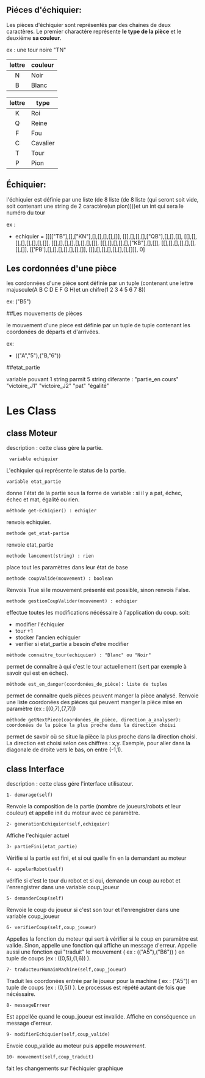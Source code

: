 
## Piéces d'échiquier:

Les pièces d'échiquier sont représentés par des chaines de deux caractères. Le premier charactére représente **le type de la pièce** et le deuxiéme **sa couleur**.

ex : une tour noire "TN"

|lettre|couleur|
|:----:|-------|
|N     |Noir   |
|B     |Blanc  |

|lettre | type    |
|:-----:|---------|
| K	| Roi     |
| Q	| Reine  |
| F	| Fou     |
| C	| Cavalier|
| T     | Tour    |
| P	| Pion    |

## Échiquier:
l'échiquier est définie par une liste (de 8 liste (de 8 liste (qui seront soit vide, soit contenant une string de 2 caractère(un pion))))et un int qui sera le numéro du tour   

ex :
- echiquier = [[[["TB"],[],["KN"],[],[],[],[],[]], [[],[],[],[],["QB"],[],[],[]], [[],[],[],[],[],[],[],[]], [[],[],[],[],[],[],[],[]], [[],[],[],[],[],["KB"],[],[]], [[],[],[],[],[],[],[],[]], [['PB'],[],[],[],[],[],[],[]], [[],[],[],[],[],[],[],[]]], 0]



## Les cordonnées d'une pièce

les cordonnées d'une pièce sont définie par un tuple (contenant une lettre majuscule(A  B  C  D  E  F  G  H)et un chifre(1  2  3  4  5  6  7  8))

ex:
("B5")

##Les mouvements de pièces

le mouvement d'une piece est définie par un tuple de tuple contenant les coordonées de départs et d'arrivées.

ex:
- (("A","5"),("B,"6"))

##etat_partie

variable pouvant 1 string parmit  5 string diferante : 	"partie_en cours"
							"victoire_J1"
							"victoire_J2"
							"pat"
							"égalité"


# Les Class
## class Moteur

description : cette class gère la partie. 

``` variable echiquier```

L'echiquier qui représente le status de la partie. 

```variable etat_partie```

donne l'état de la partie sous la forme de variable : si il y a pat, échec, échec et mat, égalité ou rien.

```méthode get-Echiqier() : echiqier```

renvois echiquier.

```methode get_etat-partie```

renvoie etat_partie

```methode lancement(string) : rien ``` 

place tout les paramètres dans leur état de base

```methode coupValide(mouvement) : boolean```

Renvois True si le mouvement présenté est possible, sinon renvois False.

```methode gestionCoupValider(mouvement) : echiqier ```

effectue toutes les modifications nécéssaire à l'application du coup.
soit:
- modifier l'échiquier
- tour +1
- stocker l'ancien echiquier
- verifier si etat_partie a besoin d'etre modifier
	
```méthode connaitre_tour(echiquier) : "Blanc" ou "Noir"```

permet de connaître à qui c'est le tour actuellement (sert par exemple à savoir qui est en échec).

```méthode est_en_danger(coordonées_de_pièce): liste de tuples```

 permet de connaitre quels pièces peuvent manger la pièce analysé. Renvoie une liste coordonées des pièces qui peuvent manger la pièce mise en paramètre (ex : [(0,7),(7,7)])

 ```méthode getNextPiece(coordonées_de_pièce, direction_a_analyser): coordonées de la pièce la plus proche dans la direction choisi```
 
 permet de savoir où se situe la pièce la plus proche dans la direction choisi. La direction est choisi selon ces chiffres : x,y. Exemple, pour aller dans la diagonale de droite vers le bas, on entre (-1,1).

## class Interface
	
description : cette class gére l'interface utilisateur.

	
```1- demarage(self)```

Renvoie la composition de la partie (nombre de joueurs/robots et leur couleur) et appelle init du moteur avec ce paramètre.


```2- generationEchiquier(self,echiquier)```

Affiche l'echiquier actuel 

```3- partieFini(etat_partie)```

Vérifie si la partie est fini, et si oui quelle fin en la demandant au moteur

```4- appelerRobot(self)```

vérifie si c'est le tour du robot et si oui, demande un coup au robot et l'enrengistrer dans une variable coup_joueur

```5- demanderCoup(self)```

Renvoie le coup du joueur si c'est son tour et l'enrengistrer dans une variable coup_joueur

```6- verifierCoup(self,coup_joueur)```

Appelles la fonction du moteur qui sert à vérifier si le coup en paramètre est valide. Sinon, appelle une fonction qui affiche un message d'erreur. Appelle aussi une fonction qui "traduit" le mouvement ( ex : (("A5"),("B6")) ) en tuple de coups (ex : ((0,5),(1,6)) ).

```7- traducteurHumainMachine(self,coup_joueur)```

Traduit les coordonées entrée par le joueur pour la machine ( ex : ("A5")) en tuple de coups (ex : (0,5)) ). Le processus est répété autant de fois que nécéssaire.

```8- messageErreur```

Est appellée quand le coup_joueur est invalide. Affiche en conséquence un message d'erreur.

```9- modifierEchiquier(self,coup_valide)```

Envoie coup_valide au moteur puis appelle _mouvement_.

```10- mouvement(self,coup_traduit)```

fait les changements sur l'échiquier graphique
